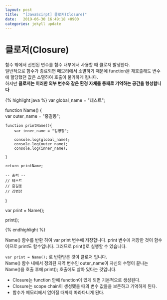 ```yaml
---
layout: post
title:  "[JavaScirpt] 클로저(Closure)"
date:   2019-06-30 16:49:18 +0900
categories: jekyll update
---
```


# 클로저(Closure)


함수 밖에서 선언된 변수를 함수 내부에서 사용할 때 클로저 발생한다.     
일반적으로 함수가 종료되면 메모리에서 소멸하기 때문에 function을 재호출해도 변수에 할당했던 값은 소멸하여 호출이 불가하게 됩니다.    
하지만  **클로저는 이러한 외부 변수와 같은 환경 자체를 통째로 기억하는 공간을 형성합니다**  


{% highlight java %}
var global_name = "테스트";

function Name()
{  
    var outer_name = "홍길동";

    function printName(){
        var inner_name = "김병장";

        console.log(global_name);
        console.log(outer_name);
        console.log(inner_name);
        
    }

    return printName;

    -- 출력 -- 
    // 테스트
    // 홍길동
    // 김병장
}

var print = Name();

print();

{% endhighlight %}

Name() 함수를 반환 하여 var print 변수에 저장합니다. 
print 변수에 저장한 것이 함수이므로 print도 함수입니다. 
그러므로 print()로 실행할 수 있습니다.

`` var print = Name(); `` 로 반환받은 것이 클로저 입니다.   
Name() 함수 내에서 정의된 지역 변수인 outer_name이 자신의 수명이 끝나는 Name()을 호출 후에 print(); 호출에도 살아 있다는 것입니다.



- Closure는 function 안에 function이 있게 되면 기본적으로 생성된다.
- Closure는 scope chain이 생성됐을 때의 변수 값들을 보존하고 기억하게 된다.
- 함수가 메모리에서 없어질 때까지 따라다니게 된다.

